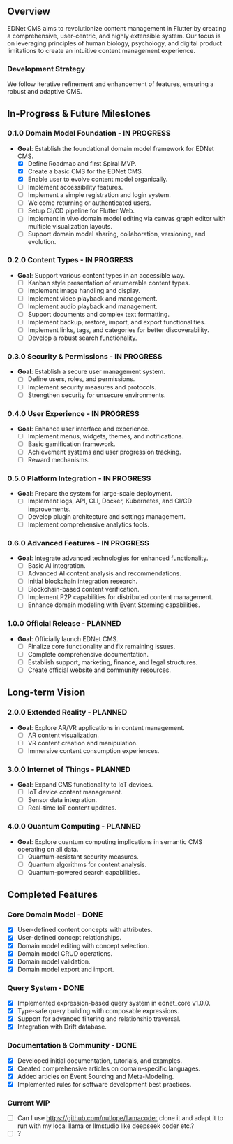 ## Overview

EDNet CMS aims to revolutionize content management in Flutter by creating a comprehensive,
user-centric, and highly extensible system. Our focus is on leveraging principles of human biology,
psychology, and digital product limitations to create an intuitive content management experience.

### Development Strategy

We follow iterative refinement and enhancement of features, ensuring a robust and adaptive CMS.

## In-Progress & Future Milestones

### 0.1.0 Domain Model Foundation - IN PROGRESS

- **Goal**: Establish the foundational domain model framework for EDNet CMS.
  - [x] Define Roadmap and first Spiral MVP.
  - [x] Create a basic CMS for the EDNet CMS.
  - [x] Enable user to evolve content model organically.
  - [ ] Implement accessibility features.
  - [ ] Implement a simple registration and login system.
  - [ ] Welcome returning or authenticated users.
  - [ ] Setup CI/CD pipeline for Flutter Web.
  - [ ] Implement in vivo domain model editing via canvas graph editor with multiple visualization layouts.
  - [ ] Support domain model sharing, collaboration, versioning, and evolution.

### 0.2.0 Content Types - IN PROGRESS

- **Goal**: Support various content types in an accessible way.
  - [ ] Kanban style presentation of enumerable content types.
  - [ ] Implement image handling and display.
  - [ ] Implement video playback and management.
  - [ ] Implement audio playback and management.
  - [ ] Support documents and complex text formatting.
  - [ ] Implement backup, restore, import, and export functionalities.
  - [ ] Implement links, tags, and categories for better discoverability.
  - [ ] Develop a robust search functionality.

### 0.3.0 Security & Permissions - IN PROGRESS

- **Goal**: Establish a secure user management system.
  - [ ] Define users, roles, and permissions.
  - [ ] Implement security measures and protocols.
  - [ ] Strengthen security for unsecure environments.

### 0.4.0 User Experience - IN PROGRESS

- **Goal**: Enhance user interface and experience.
  - [ ] Implement menus, widgets, themes, and notifications.
  - [ ] Basic gamification framework.
  - [ ] Achievement systems and user progression tracking.
  - [ ] Reward mechanisms.

### 0.5.0 Platform Integration - IN PROGRESS

- **Goal**: Prepare the system for large-scale deployment.
  - [ ] Implement logs, API, CLI, Docker, Kubernetes, and CI/CD improvements.
  - [ ] Develop plugin architecture and settings management.
  - [ ] Implement comprehensive analytics tools.

### 0.6.0 Advanced Features - IN PROGRESS

- **Goal**: Integrate advanced technologies for enhanced functionality.
  - [ ] Basic AI integration.
  - [ ] Advanced AI content analysis and recommendations.
  - [ ] Initial blockchain integration research.
  - [ ] Blockchain-based content verification.
  - [ ] Implement P2P capabilities for distributed content management.
  - [ ] Enhance domain modeling with Event Storming capabilities.

### 1.0.0 Official Release - PLANNED

- **Goal**: Officially launch EDNet CMS.
  - [ ] Finalize core functionality and fix remaining issues.
  - [ ] Complete comprehensive documentation.
  - [ ] Establish support, marketing, finance, and legal structures.
  - [ ] Create official website and community resources.

## Long-term Vision

### 2.0.0 Extended Reality - PLANNED

- **Goal**: Explore AR/VR applications in content management.
  - [ ] AR content visualization.
  - [ ] VR content creation and manipulation.
  - [ ] Immersive content consumption experiences.

### 3.0.0 Internet of Things - PLANNED

- **Goal**: Expand CMS functionality to IoT devices.
  - [ ] IoT device content management.
  - [ ] Sensor data integration.
  - [ ] Real-time IoT content updates.

### 4.0.0 Quantum Computing - PLANNED

- **Goal**: Explore quantum computing implications in semantic CMS operating on all data.
  - [ ] Quantum-resistant security measures.
  - [ ] Quantum algorithms for content analysis.
  - [ ] Quantum-powered search capabilities.

## Completed Features

### Core Domain Model - DONE

- [x] User-defined content concepts with attributes.
- [x] User-defined concept relationships.
- [x] Domain model editing with concept selection.
- [x] Domain model CRUD operations.
- [x] Domain model validation.
- [x] Domain model export and import.

### Query System - DONE

- [x] Implemented expression-based query system in ednet_core v1.0.0.
- [x] Type-safe query building with composable expressions.
- [x] Support for advanced filtering and relationship traversal.
- [x] Integration with Drift database.

### Documentation & Community - DONE

- [x] Developed initial documentation, tutorials, and examples.
- [x] Created comprehensive articles on domain-specific languages.
- [x] Added articles on Event Sourcing and Meta-Modeling.
- [x] Implemented rules for software development best practices.

### Current WIP

- [ ] Can I use <https://github.com/nutlope/llamacoder> clone it and adapt it to run with my local llama or llmstudio like deepseek coder etc.?
- [ ] ?
